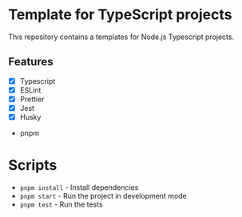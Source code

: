 # Template for TypeScript projects
This repository contains a templates for Node.js Typescript projects.

## Features
- [x] Typescript
- [x] ESLint
- [x] Prettier
- [x] Jest
- [x] Husky
- pnpm

# Scripts
- `pnpm install` - Install dependencies
- `pnpm start` - Run the project in development mode
- `pnpm test` - Run the tests


